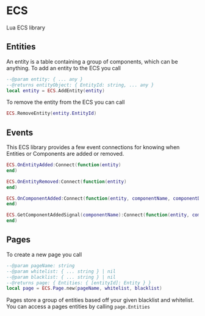 # ECS
Lua ECS library

## Entities
An entity is a table containing a group of components, which can be anything.
To add an entity to the ECS you call
```lua
--@param entity: { ... any }
--@returns entityObject: { EntityId: string, ... any }
local entity = ECS.AddEntity(entity)
```

To remove the entity from the ECS you can call
```lua
ECS.RemoveEntity(entity.EntityId)
```

## Events
This ECS library provides a few event connections for knowing when Entities or Components
are added or removed.
```lua
ECS.OnEntityAdded:Connect(function(entity)
end)

ECS.OnEntityRemoved:Connect(function(entity)
end)

ECS.OnComponentAdded:Connect(function(entity, componentName, componentData)
end)

ECS.GetComponentAddedSignal(componentName):Connect(function(entity, componentData)
end)
```

## Pages
To create a new page you call
```lua
--@param pageName: string
--@param whitelist: { ... string } | nil
--@param blacklist: { ... string } | nil
--@returns page: { Entities: { [entityId]: Entity } }
local page = ECS.Page.new(pageName, whitelist, blacklist)
```
Pages store a group of entities based off your given blacklist and whitelist.
You can access a pages entities by calling ``page.Entities``
